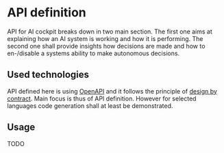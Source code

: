 # API definition

API for AI cockpit breaks down in two main section. The first one aims at explaining how an AI system is working and how it is performing. The second one shall provide insights how decisions are made and how to en-/disable a systems ability to make autonomous decisions.

## Used technologies

API defined here is using [OpenAPI](https://www.openapis.org/) and it follows the principle of [design by contract](https://en.wikipedia.org/wiki/Design_by_contract). Main focus is thus of API definition. However for selected languages code generation shall at least be demonstrated.

## Usage 
TODO